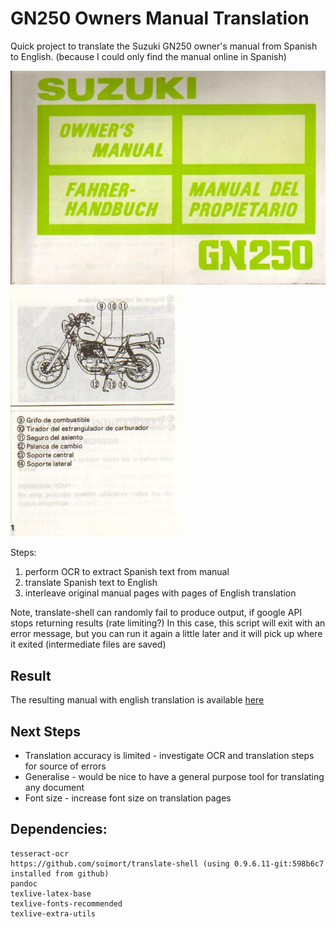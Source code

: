# GN250 Owners Manual Translation
Quick project to translate the Suzuki GN250 owner's manual from Spanish to English.
(because I could only find the manual online in Spanish)

![GN 250 000.jpg](GN_250_000.jpg)![GN 250 003.jpg](GN_250_003.jpg)

Steps:
 1) perform OCR to extract Spanish text from manual
 2) translate Spanish text to English
 3) interleave original manual pages with pages of English translation

Note, translate-shell can randomly fail to produce output, if google API stops returning results (rate limiting?)
In this case, this script will exit with an error message, but you can run it again a little later and it will
pick up where it exited (intermediate files are saved)

## Result
The resulting manual with english translation is available [here](gn250_manual_with_translation.pdf)

## Next Steps
* Translation accuracy is limited - investigate OCR and translation steps for source of errors
* Generalise - would be nice to have a general purpose tool for translating any document
* Font size - increase font size on translation pages

## Dependencies:
```text
tesseract-ocr
https://github.com/soimort/translate-shell (using 0.9.6.11-git:598b6c7 installed from github)
pandoc
texlive-latex-base
texlive-fonts-recommended
texlive-extra-utils
```